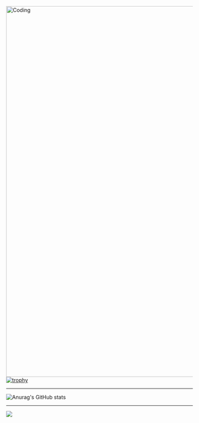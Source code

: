 
<img align="right" alt="Coding" width="1000" src="https://media.discordapp.net/attachments/1127332686550270033/1348761102422638642/berserk.jpg?ex=67d0a329&is=67cf51a9&hm=b92a75d6df1960e8dbadcf9d67c8ac85ccb85cae8cb35f7220b491f68aebd34d&=&format=webp&width=1522&height=1">

    
---


[![trophy](https://github-profile-trophy.vercel.app/?username=IagoTatto&theme=radical)](https://github.com/ryo-ma/github-profile-trophy)

---

![Anurag's GitHub stats](https://github-readme-stats.vercel.app/api?username=IagoTatto&show_icons=true&theme=radical)

---

![](https://komarev.com/ghpvc/?username=IagoTatto)
